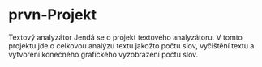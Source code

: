 # prvn-Projekt
Textový analyzátor
Jendá se o projekt textového analyzátoru. V tomto projektu jde o celkovou analýzu textu jakožto počtu slov, vyčištění textu a vytvoření konečného grafického vyzobrazení počtu slov.
